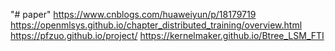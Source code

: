 "# paper" 
https://www.cnblogs.com/huaweiyun/p/18179719
https://openmlsys.github.io/chapter_distributed_training/overview.html
https://pfzuo.github.io/project/
https://kernelmaker.github.io/Btree_LSM_FTI

